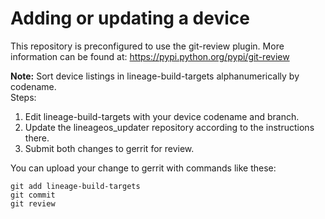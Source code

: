 # Adding or updating a device

This repository is preconfigured to use the git-review plugin. More information can be found at:
https://pypi.python.org/pypi/git-review

**Note:** Sort device listings in lineage-build-targets alphanumerically by codename.  
Steps:  
1. Edit lineage-build-targets with your device codename and branch.  
2. Update the lineageos_updater repository according to the instructions there.  
3. Submit both changes to gerrit for review.  

You can upload your change to gerrit with commands like these:

    git add lineage-build-targets
    git commit
    git review
